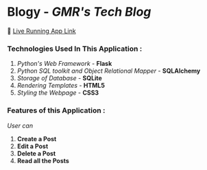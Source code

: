 # Blogy - *GMR's Tech Blog*
:link: [Live Running App Link](http://gmr.pythonanywhere.com/)

### Technologies Used In This Application :

1) *Python's Web Framework* - **Flask**
2) *Python SQL toolkit and Object Relational Mapper* - **SQLAlchemy**
3) *Storage of Database* - **SQLite** 
4) *Rendering Templates* - **HTML5**
5) *Styling the Webpage* - **CSS3**

### Features of this Application :

*User can*
1) **Create a Post**
2) **Edit a Post**
3) **Delete a Post**
4) **Read all the Posts**

